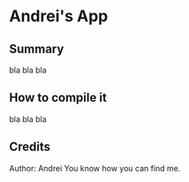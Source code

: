 Andrei's App
==================

Summary
-------

bla bla bla


How to compile it
-------

bla bla bla




Credits
-------
Author: Andrei
You know how you can find me.



